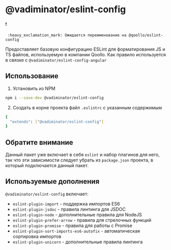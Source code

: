 # @vadiminator/eslint-config
:heavy_exclamation_mark:
```
 :heavy_exclamation_mark: Ожидается переименование на @qoollo/eslint-config
```

Предоставляет базовую конфигурацию ESLint для форматирования JS и TS файлов, используемую в компании Qoollo.
Как правило используется в связке с `@vadiminator/eslint-config-angular`

## Использование

1) Установить из NPM

```bash
npm i --save-dev @vadiminator/eslint-config
```

2) Создать в корне проекта файл `.eslintrc` с указанным содержимым
```bash
{
  "extends": ["@vadiminator/eslint-config"]
}
```

## Обратите внимание
Данный пакет уже включает в себя `eslint` и набор плагинов для него,
так что эти зависимости следует убрать из `package.json` проекта,
в который подключается данный пакет. 

## Используемые дополнения

`@vadiminator/eslint-config` включает:

- `eslint-plugin-import` - поддержка импортов ES6
- `eslint-plugin-jsdoc` - правила линтинга для JSDOC
- `eslint-plugin-node` - дополнительные правила для NodeJS
- `eslint-plugin-prefer-arrow` - правила для стрелочных функций
- `eslint-plugin-promise` - правила для работы с Promise
- `eslint-plugin-sort-imports-es6-autofix` - автоматическая сортировка импортов
- `eslint-plugin-unicorn` - дополнительные правила линтинга
